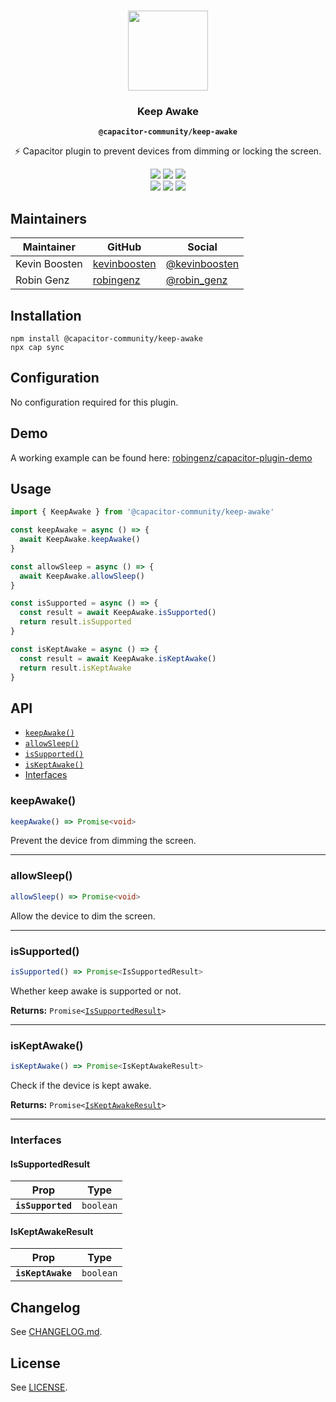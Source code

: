 <p align="center"><br><img src="https://user-images.githubusercontent.com/236501/85893648-1c92e880-b7a8-11ea-926d-95355b8175c7.png" width="128" height="128" /></p>
<h3 align="center">Keep Awake</h3>
<p align="center"><strong><code>@capacitor-community/keep-awake</code></strong></p>
<p align="center">
  ⚡️ Capacitor plugin to prevent devices from dimming or locking the screen.
</p>

<p align="center">
  <img src="https://img.shields.io/maintenance/yes/2023?style=flat-square" />
  <a href="https://github.com/capacitor-community/keep-awake/actions?query=workflow%3A%22CI%22"><img src="https://img.shields.io/github/actions/workflow/status/capacitor-community/keep-awake/ci.yml?branch=master&style=flat-square" /></a>
  <a href="https://www.npmjs.com/package/@capacitor-community/keep-awake"><img src="https://img.shields.io/npm/l/@capacitor-community/keep-awake?style=flat-square" /></a>
<br>
  <a href="https://www.npmjs.com/package/@capacitor-community/keep-awake"><img src="https://img.shields.io/npm/dw/@capacitor-community/keep-awake?style=flat-square" /></a>
  <a href="https://www.npmjs.com/package/@capacitor-community/keep-awake"><img src="https://img.shields.io/npm/v/@capacitor-community/keep-awake?style=flat-square" /></a>
<!-- ALL-CONTRIBUTORS-BADGE:START - Do not remove or modify this section -->
<a href="#contributors-"><img src="https://img.shields.io/badge/all%20contributors-2-orange?style=flat-square" /></a>
<!-- ALL-CONTRIBUTORS-BADGE:END -->
</p>

## Maintainers

| Maintainer    | GitHub                                          | Social                                            |
| ------------- | ----------------------------------------------- | ------------------------------------------------- |
| Kevin Boosten | [kevinboosten](https://github.com/kevinboosten) | [@kevinboosten](https://twitter.com/kevinboosten) |
| Robin Genz    | [robingenz](https://github.com/robingenz)       | [@robin_genz](https://twitter.com/robin_genz)     |

## Installation

```shell
npm install @capacitor-community/keep-awake
npx cap sync
```

## Configuration

No configuration required for this plugin.

## Demo

A working example can be found here: [robingenz/capacitor-plugin-demo](https://github.com/robingenz/capacitor-plugin-demo)

## Usage

```typescript
import { KeepAwake } from '@capacitor-community/keep-awake'

const keepAwake = async () => {
  await KeepAwake.keepAwake()
}

const allowSleep = async () => {
  await KeepAwake.allowSleep()
}

const isSupported = async () => {
  const result = await KeepAwake.isSupported()
  return result.isSupported
}

const isKeptAwake = async () => {
  const result = await KeepAwake.isKeptAwake()
  return result.isKeptAwake
}
```

## API

<docgen-index>

- [`keepAwake()`](#keepawake)
- [`allowSleep()`](#allowsleep)
- [`isSupported()`](#issupported)
- [`isKeptAwake()`](#iskeptawake)
- [Interfaces](#interfaces)

</docgen-index>

<docgen-api>
<!--Update the source file JSDoc comments and rerun docgen to update the docs below-->

### keepAwake()

```typescript
keepAwake() => Promise<void>
```

Prevent the device from dimming the screen.

---

### allowSleep()

```typescript
allowSleep() => Promise<void>
```

Allow the device to dim the screen.

---

### isSupported()

```typescript
isSupported() => Promise<IsSupportedResult>
```

Whether keep awake is supported or not.

**Returns:** <code>Promise&lt;<a href="#issupportedresult">IsSupportedResult</a>&gt;</code>

---

### isKeptAwake()

```typescript
isKeptAwake() => Promise<IsKeptAwakeResult>
```

Check if the device is kept awake.

**Returns:** <code>Promise&lt;<a href="#iskeptawakeresult">IsKeptAwakeResult</a>&gt;</code>

---

### Interfaces

#### IsSupportedResult

| Prop              | Type                 |
| ----------------- | -------------------- |
| **`isSupported`** | <code>boolean</code> |

#### IsKeptAwakeResult

| Prop              | Type                 |
| ----------------- | -------------------- |
| **`isKeptAwake`** | <code>boolean</code> |

</docgen-api>

## Changelog

See [CHANGELOG.md](https://github.com/capacitor-community/keep-awake/blob/master/CHANGELOG.md).

## License

See [LICENSE](https://github.com/capacitor-community/keep-awake/blob/master/LICENSE).
